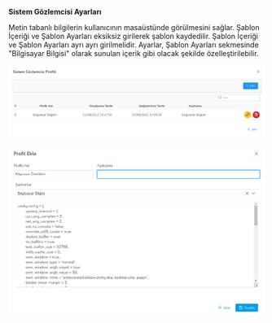 **Sistem Gözlemcisi Ayarları**

Metin tabanlı bilgilerin kullanıcının masaüstünde görülmesini sağlar. Şablon İçeriği ve Şablon Ayarları eksiksiz girilerek 
şablon kaydedilir. Şablon İçeriği ve Şablon Ayarları ayrı ayrı girilmelidir. Ayarlar, Şablon Ayarları sekmesinde 
"Bilgisayar Bilgisi" olarak sunulan içerik gibi olacak şekilde özelleştirilebilir.

[![Profil](../images/profiles/systemMonitoringProfile.png)](../images/profiles/systemMonitoringProfile.png)

[![Profil](../images/profiles/systemMonitoringPolicy.png)](../images/profiles/systemMonitoringPolicy.png)

<link href=/lider3.0/assets/style.css rel=stylesheet></link>
